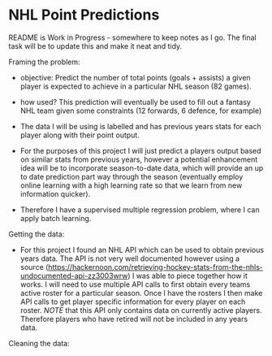 # NHL Point Predictions

README is Work in Progress - somewhere to keep notes as I go. The final task will be to update this and make it neat and tidy.


Framing the problem:
- objective: Predict the number of total points (goals + assists) a given player is expected to achieve in a particular NHL season (82 games).
- how used? This prediction will eventually be used to fill out a fantasy NHL team given some constraints (12 forwards, 6 defence, for example)

- The data I will be using is labelled and has previous years stats for each player along with their point output.

- For the purposes of this project I will just predict a players output based on similar stats from previous years, however a potential enhancement idea will be to incorporate season-to-date data, which will provide an up to date prediction part way through the season (eventually employ online learning with a high learning rate so that we learn from new information quicker).

- Therefore I have a supervised multiple regression problem, where I can apply batch learning.


Getting the data:
- For this project I found an NHL API which can be used to obtain previous years data. The API is not very well documented however using a source (https://hackernoon.com/retrieving-hockey-stats-from-the-nhls-undocumented-api-zz3003wrw) I was able to piece together how it works. I will need to use multiple API calls to first obtain every teams active roster for a particular season. Once I have the rosters I then make API calls to get player specific information for every player on each roster.
*NOTE* that this API only contains data on currently active players. Therefore players who have retired will not be included in any years data. 


Cleaning the data:

